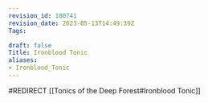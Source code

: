 ```yaml
---
revision_id: 100741
revision_date: 2023-05-13T14:49:39Z
Tags:

draft: false
Title: Ironblood Tonic
aliases:
- Ironblood_Tonic
---
```

#REDIRECT [[Tonics of the Deep Forest#Ironblood Tonic]]